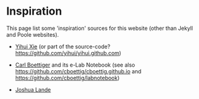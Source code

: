
Inspiration
===========

This page list some 'inspiration' sources for this website (other 
than Jekyll and Poole websites).

*   [Yihui Xie](http://yihui.name/) (or part of the source-code? 
    https://github.com/yihui/yihui.github.com)

*   [Carl Boettiger](http://www.carlboettiger.info) and its e-Lab 
    Notebook (see also https://github.com/cboettig/cboettig.github.io 
    and https://github.com/cboettig/labnotebook)

*   [Joshua Lande](https://github.com/joshualande/joshualande.github.io)


